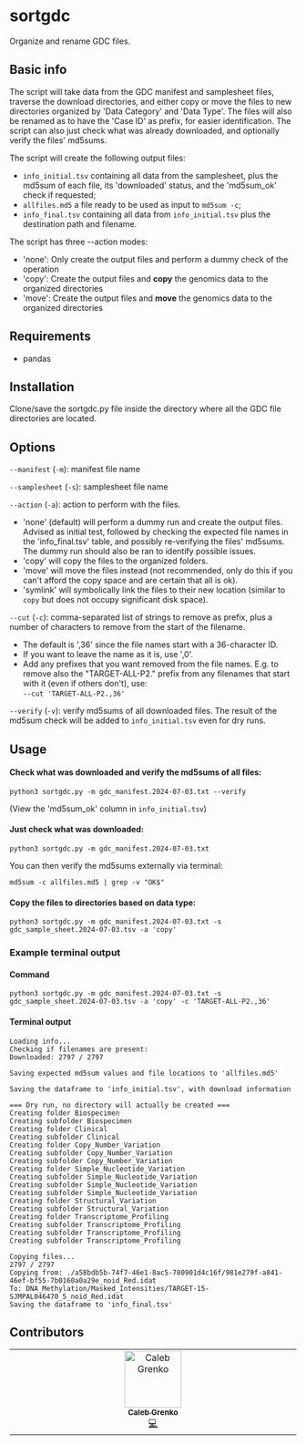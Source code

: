 # sortgdc

Organize and rename GDC files.

## Basic info

The script will take data from the GDC manifest and samplesheet files, traverse the download directories, and either copy or move the files to new directories organized by 'Data Category' and 'Data Type'.
The files will also be renamed as to have the 'Case ID' as prefix, for easier identification.
The script can also just check what was already downloaded, and optionally verify the files' md5sums.

The script will create the following output files:
- `info_initial.tsv` containing all data from the samplesheet, plus the md5sum of each file, its 'downloaded' status, and the 'md5sum_ok' check if requested;  
- `allfiles.md5` a file ready to be used as input to `md5sum -c`;  
- `info_final.tsv` containing all data from `info_initial.tsv` plus the destination path and filename.

The script has three --action modes:
- 'none': Only create the output files and perform a dummy check of the operation
- 'copy': Create the output files and **copy** the genomics data to the organized directories
- 'move': Create the output files and **move** the genomics data to the organized directories


## Requirements
 - pandas

## Installation

Clone/save the sortgdc.py file inside the directory where all the GDC file directories are located.

## Options

`--manifest` (`-m`): manifest file name  

`--samplesheet` (`-s`): samplesheet file name  

`--action` (`-a`): action to perform with the files.  
- 'none' (default) will perform a dummy run and create the output files. Advised as initial test, followed by checking the expected file names in the 'info_final.tsv' table, and possibly re-verifying the files' md5sums. The dummy run should also be ran to identify possible issues.  
- 'copy' will copy the files to the organized folders.  
- 'move' will move the files instead (not recommended, only do this if you can't afford the copy space and are certain that all is ok).    
- 'symlink' will symbolically link the files to their new location (similar to `copy` but does not occupy significant disk space).    

`--cut` (`-c`): comma-separated list of strings to remove as prefix, plus a number of characters to remove from the start of the filename.  
- The default is ',36' since the file names start with a 36-character ID.  
- If you want to leave the name as it is, use ',0'.
- Add any prefixes that you want removed from the file names. 
E.g. to remove also the "TARGET-ALL-P2." prefix from any filenames that start with it (even if others don't), use:  
`--cut 'TARGET-ALL-P2.,36'` 

`--verify` (`-v`): verify md5sums of all downloaded files. The result of the md5sum check will be added to `info_initial.tsv` even for dry runs.


## Usage

#### Check what was downloaded and verify the md5sums of all files:
```
python3 sortgdc.py -m gdc_manifest.2024-07-03.txt --verify
```
(View the 'md5sum_ok' column in `info_initial.tsv`)  

#### Just check what was downloaded:
```
python3 sortgdc.py -m gdc_manifest.2024-07-03.txt
```
You can then verify the md5sums externally via terminal:
```
md5sum -c allfiles.md5 | grep -v "OK$"
```

#### Copy the files to directories based on data type:
```
python3 sortgdc.py -m gdc_manifest.2024-07-03.txt -s gdc_sample_sheet.2024-07-03.tsv -a 'copy'
```

### Example terminal output

#### Command
```
python3 sortgdc.py -m gdc_manifest.2024-07-03.txt -s gdc_sample_sheet.2024-07-03.tsv -a 'copy' -c 'TARGET-ALL-P2.,36'
```

#### Terminal output
```
Loading info...
Checking if filenames are present:
Downloaded: 2797 / 2797

Saving expected md5sum values and file locations to 'allfiles.md5'

Saving the dataframe to 'info_initial.tsv', with download information

=== Dry run, no directory will actually be created ===
Creating folder Biospecimen
Creating subfolder Biospecimen
Creating folder Clinical
Creating subfolder Clinical
Creating folder Copy_Number_Variation
Creating subfolder Copy_Number_Variation
Creating subfolder Copy_Number_Variation
Creating folder Simple_Nucleotide_Variation
Creating subfolder Simple_Nucleotide_Variation
Creating subfolder Simple_Nucleotide_Variation
Creating subfolder Simple_Nucleotide_Variation
Creating folder Structural_Variation
Creating subfolder Structural_Variation
Creating folder Transcriptome_Profiling
Creating subfolder Transcriptome_Profiling
Creating subfolder Transcriptome_Profiling
Creating subfolder Transcriptome_Profiling

Copying files...
2797 / 2797
Copying from: ./a58bdb5b-74f7-46e1-8ac5-780901d4c16f/981e279f-a841-46ef-bf55-7b0160a0a29e_noid_Red.idat
To: DNA_Methylation/Masked_Intensities/TARGET-15-SJMPAL046470_5_noid_Red.idat
Saving the dataframe to 'info_final.tsv'
```


## Contributors

<!-- ALL-CONTRIBUTORS-LIST:START - Do not remove or modify this section -->
<!-- prettier-ignore-start -->
<!-- markdownlint-disable -->
<table>
  <tbody>
    <tr>
      <td align="center" valign="top" width="14.28%"><a href="http://grenkoprojects.com"><img src="https://avatars.githubusercontent.com/u/33234745?v=4?s=100" width="100px;" alt="Caleb Grenko"/><br /><sub><b>Caleb Grenko</b></sub></a><br /><a href="#code-grenkoca" title="Code">💻</a></td>
    </tr>
  </tbody>
</table>

<!-- markdownlint-restore -->
<!-- prettier-ignore-end -->

<!-- ALL-CONTRIBUTORS-LIST:END -->





